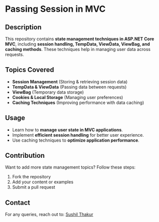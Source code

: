 # Passing Session in MVC

## Description
This repository contains **state management techniques in ASP.NET Core MVC**, including **session handling, TempData, ViewData, ViewBag, and caching methods**. These techniques help in managing user data across requests.

## Topics Covered
- **Session Management** (Storing & retrieving session data)
- **TempData & ViewData** (Passing data between requests)
- **ViewBag** (Temporary data storage)
- **Cookies & Local Storage** (Managing user preferences)
- **Caching Techniques** (Improving performance with data caching)

## Usage
- Learn how to **manage user state in MVC applications**.
- Implement **efficient session handling** for better user experience.
- Use caching techniques to **optimize application performance**.

## Contribution
Want to add more state management topics? Follow these steps:
1. Fork the repository
2. Add your content or examples
3. Submit a pull request

## Contact
For any queries, reach out to: [Sushil Thakur](mailto:sushilthakur9792@gmail.com)
